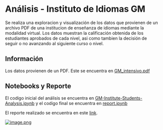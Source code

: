 # Análisis - Instituto de Idiomas GM

Se realiza una exploracion y visualización de los datos que provienen de un archivo PDF de una institucion de enseñanza de idiomas mediante la modalidad virtual. Los datos muestran la calificación obtenida de los estudiantes aprobados de cada nivel, asi como tambien la decisión de seguir o no avanzando al siguiente curso o nivel.

## Información

Los datos provienen de un PDF. Este se encuentra en [GM_intensivo.pdf](./GM_LISTA_MAYO_INTENSIVO.pdf)

## Notebooks y Reporte

El codigo inicial del análisis se encuentra en [GM-Institute-Students-Analysis.ipynb](./GM-Institute-Students-Analysis.ipynb) y el codigo final se encuentra en [report.ipynb](./report.ipynb)

El reporte realizado se encuentra en este [link](https://freddxvill.github.io/Institute-Student-analysis/report.html).

[![image.png](https://i.postimg.cc/RZdRQTmz/image.png)](https://postimg.cc/fV3mMmkH)